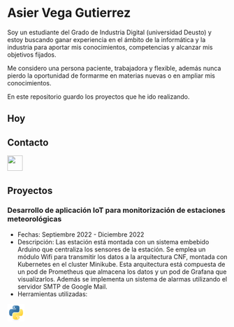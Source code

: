 # Asier Vega Gutierrez

Soy un estudiante del Grado de Industria Digital (universidad Deusto) y estoy buscando ganar experiencia en el ámbito de la informática y la industria para aportar mis conocimientos, competencias y alcanzar mis objetivos fijados.

Me considero una persona paciente, trabajadora y flexible, además nunca pierdo la oportunidad de formarme en materias nuevas o en ampliar mis conocimientos.

En este repositorio guardo los proyectos que he ido realizando.

## Hoy

## Contacto

<a href="https://es.linkedin.com/in/asier-vega-gutierrez">
    <img src="https://www.vectorlogo.zone/logos/linkedin/linkedin-icon.svg" height="35" width="35">
</a>

## Proyectos

### Desarrollo de aplicación IoT para monitorización de estaciones meteorológicas
<ul>
    <li>Fechas: Septiembre 2022 - Diciembre 2022</li>
    <li>Descripción: Las estación está montada con un sistema embebido Arduino que centraliza los sensores de la estación. Se emplea un módulo Wifi para transmitir los datos a la arquitectura CNF, montada con Kubernetes en el cluster Minikube. Esta arquitectura está compuesta de un pod de Prometheus que almacena los datos y un pod de Grafana que visualizarlos. Además se implementa un sistema de alarmas utilizando el servidor SMTP de Google Mail.</li>
    <li>Herramientas utilizadas:</li>
</ul>
<a href="https://www.python.org" target="_blank" rel="noreferrer">
    <img src="https://raw.githubusercontent.com/devicons/devicon/master/icons/python/python-original.svg" alt="python" width="40" height="40"/> 
</a>

